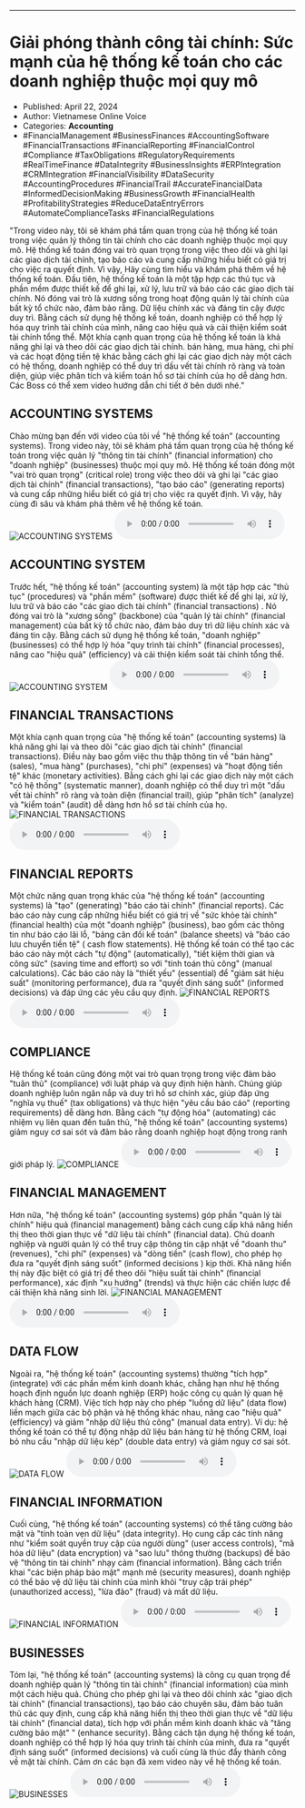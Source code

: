 
---

# Giải phóng thành công tài chính: Sức mạnh của hệ thống kế toán cho các doanh nghiệp thuộc mọi quy mô

- Published: April 22, 2024
- Author: Vietnamese Online Voice
- Categories: **Accounting**
- #FinancialManagement #BusinessFinances #AccountingSoftware #FinancialTransactions #FinancialReporting #FinancialControl #Compliance #TaxObligations #RegulatoryRequirements #RealTimeFinance #DataIntegrity #BusinessInsights #ERPIntegration #CRMIntegration #FinancialVisibility #DataSecurity #AccountingProcedures #FinancialTrail #AccurateFinancialData #InformedDecisionMaking #BusinessGrowth #FinancialHealth #ProfitabilityStrategies #ReduceDataEntryErrors #AutomateComplianceTasks #FinancialRegulations

"Trong video này, tôi sẽ khám phá tầm quan trọng của hệ thống kế toán trong việc quản lý thông tin tài chính cho các doanh nghiệp thuộc mọi quy mô. Hệ thống kế toán đóng vai trò quan trọng trong việc theo dõi và ghi lại các giao dịch tài chính, tạo báo cáo và cung cấp những hiểu biết có giá trị cho việc ra quyết định. Vì vậy, Hãy cùng tìm hiểu và khám phá thêm về hệ thống kế toán. Đầu tiên, hệ thống kế toán là một tập hợp các thủ tục và phần mềm được thiết kế để ghi lại, xử lý, lưu trữ và báo cáo các giao dịch tài chính. Nó đóng vai trò là xương sống trong hoạt động quản lý tài chính của bất kỳ tổ chức nào, đảm bảo rằng. Dữ liệu chính xác và đáng tin cậy được duy trì. Bằng cách sử dụng hệ thống kế toán, doanh nghiệp có thể hợp lý hóa quy trình tài chính của mình, nâng cao hiệu quả và cải thiện kiểm soát tài chính tổng thể. Một khía cạnh quan trọng của hệ thống kế toán là khả năng ghi lại và theo dõi các giao dịch tài chính. bán hàng, mua hàng, chi phí và các hoạt động tiền tệ khác bằng cách ghi lại các giao dịch này một cách có hệ thống, doanh nghiệp có thể duy trì dấu vết tài chính rõ ràng và toàn diện, giúp việc phân tích và kiểm toán hồ sơ tài chính của họ dễ dàng hơn. Các Boss có thể xem video hướng dẫn chi tiết ở bên dưới nhé."


## ACCOUNTING SYSTEMS

Chào mừng bạn đến với video của tôi về "hệ thống kế toán" (accounting systems). Trong video này, tôi sẽ khám phá tầm quan trọng của hệ thống kế toán trong việc quản lý "thông tin tài chính" (financial information) cho "doanh nghiệp" (businesses) thuộc mọi quy mô. Hệ thống kế toán đóng một "vai trò quan trọng" (critical role) trong việc theo dõi và ghi lại "các giao dịch tài chính" (financial transactions), "tạo báo cáo" (generating reports) và cung cấp những hiểu biết có giá trị cho việc ra quyết định. Vì vậy, hãy cùng đi sâu và khám phá thêm về hệ thống kế toán.
![ACCOUNTING SYSTEMS](https://http-archiver-apis-production-80.schnworks.com/storage/images/transitions/2024-04-22/transition-10946293581-Montserrat-Medium-303F9F.jpg)
<audio controls>
    <source src="https://http-archiver-apis-production-80.schnworks.com/storage/audio/file-5435991384.mp3" type="audio/mpeg">
</audio>



## ACCOUNTING SYSTEM

Trước hết, "hệ thống kế toán" (accounting system) là một tập hợp các "thủ tục" (procedures) và "phần mềm" (software) được thiết kế để ghi lại, xử lý, lưu trữ và báo cáo "các giao dịch tài chính" (financial transactions) . Nó đóng vai trò là "xương sống" (backbone) của "quản lý tài chính" (financial management) của bất kỳ tổ chức nào, đảm bảo duy trì dữ liệu chính xác và đáng tin cậy. Bằng cách sử dụng hệ thống kế toán, "doanh nghiệp" (businesses) có thể hợp lý hóa "quy trình tài chính" (financial processes), nâng cao "hiệu quả" (efficiency) và cải thiện kiểm soát tài chính tổng thể.
![ACCOUNTING SYSTEM](https://http-archiver-apis-production-80.schnworks.com/storage/images/transitions/2024-04-22/transition-64989395477-Montserrat-Regular-9C27B0.jpg)
<audio controls>
    <source src="https://http-archiver-apis-production-80.schnworks.com/storage/audio/file-5269419423.mp3" type="audio/mpeg">
</audio>



## FINANCIAL TRANSACTIONS

Một khía cạnh quan trọng của "hệ thống kế toán" (accounting systems) là khả năng ghi lại và theo dõi "các giao dịch tài chính" (financial transactions). Điều này bao gồm việc thu thập thông tin về "bán hàng" (sales), "mua hàng" (purchases), "chi phí" (expenses) và "hoạt động tiền tệ" khác (monetary activities). Bằng cách ghi lại các giao dịch này một cách "có hệ thống" (systematic manner), doanh nghiệp có thể duy trì một "dấu vết tài chính" rõ ràng và toàn diện (financial trail), giúp "phân tích" (analyze) và "kiểm toán" (audit) dễ dàng hơn hồ sơ tài chính của họ.
![FINANCIAL TRANSACTIONS](https://http-archiver-apis-production-80.schnworks.com/storage/images/transitions/2024-04-22/transition-2481893128-Montserrat-Medium-512DA8.jpg)
<audio controls>
    <source src="https://http-archiver-apis-production-80.schnworks.com/storage/audio/file-10035833729.mp3" type="audio/mpeg">
</audio>



## FINANCIAL REPORTS

Một chức năng quan trọng khác của "hệ thống kế toán" (accounting systems) là "tạo" (generating) "báo cáo tài chính" (financial reports). Các báo cáo này cung cấp những hiểu biết có giá trị về "sức khỏe tài chính" (financial health) của một "doanh nghiệp" (business), bao gồm các thông tin như báo cáo lãi lỗ, "bảng cân đối kế toán" (balance sheets) và "báo cáo lưu chuyển tiền tệ" ( cash flow statements). Hệ thống kế toán có thể tạo các báo cáo này một cách "tự động" (automatically), "tiết kiệm thời gian và công sức" (saving time and effort) so với "tính toán thủ công" (manual calculations). Các báo cáo này là "thiết yếu" (essential) để "giám sát hiệu suất" (monitoring performance), đưa ra "quyết định sáng suốt" (informed decisions) và đáp ứng các yêu cầu quy định.
![FINANCIAL REPORTS](https://http-archiver-apis-production-80.schnworks.com/storage/images/transitions/2024-04-22/transition--27225677166-Montserrat-ExtraBold-303F9F.jpg)
<audio controls>
    <source src="https://http-archiver-apis-production-80.schnworks.com/storage/audio/file-25631626254.mp3" type="audio/mpeg">
</audio>



## COMPLIANCE

Hệ thống kế toán cũng đóng một vai trò quan trọng trong việc đảm bảo "tuân thủ" (compliance) với luật pháp và quy định hiện hành. Chúng giúp doanh nghiệp luôn ngăn nắp và duy trì hồ sơ chính xác, giúp đáp ứng "nghĩa vụ thuế" (tax obligations) và thực hiện "yêu cầu báo cáo" (reporting requirements) dễ dàng hơn. Bằng cách "tự động hóa" (automating) các nhiệm vụ liên quan đến tuân thủ, "hệ thống kế toán" (accounting systems) giảm nguy cơ sai sót và đảm bảo rằng doanh nghiệp hoạt động trong ranh giới pháp lý.
![COMPLIANCE](https://http-archiver-apis-production-80.schnworks.com/storage/images/transitions/2024-04-22/transition--17631621115-Montserrat-Black-4A148C.jpg)
<audio controls>
    <source src="https://http-archiver-apis-production-80.schnworks.com/storage/audio/file-30610252671.mp3" type="audio/mpeg">
</audio>



## FINANCIAL MANAGEMENT

Hơn nữa, "hệ thống kế toán" (accounting systems) góp phần "quản lý tài chính" hiệu quả (financial management) bằng cách cung cấp khả năng hiển thị theo thời gian thực về "dữ liệu tài chính" (financial data). Chủ doanh nghiệp và người quản lý có thể truy cập thông tin cập nhật về "doanh thu" (revenues), "chi phí" (expenses) và "dòng tiền" (cash flow), cho phép họ đưa ra "quyết định sáng suốt" (informed decisions ) kịp thời. Khả năng hiển thị này đặc biệt có giá trị để theo dõi "hiệu suất tài chính" (financial performance), xác định "xu hướng" (trends) và thực hiện các chiến lược để cải thiện khả năng sinh lời.
![FINANCIAL MANAGEMENT](https://http-archiver-apis-production-80.schnworks.com/storage/images/transitions/2024-04-22/transition-6614108699-Montserrat-Medium-673AB7.jpg)
<audio controls>
    <source src="https://http-archiver-apis-production-80.schnworks.com/storage/audio/file-30007603886.mp3" type="audio/mpeg">
</audio>



## DATA FLOW

Ngoài ra, "hệ thống kế toán" (accounting systems) thường "tích hợp" (integrate) với các phần mềm kinh doanh khác, chẳng hạn như hệ thống hoạch định nguồn lực doanh nghiệp (ERP) hoặc công cụ quản lý quan hệ khách hàng (CRM). Việc tích hợp này cho phép "luồng dữ liệu" (data flow) liền mạch giữa các bộ phận và hệ thống khác nhau, nâng cao "hiệu quả" (efficiency) và giảm "nhập dữ liệu thủ công" (manual data entry). Ví dụ: hệ thống kế toán có thể tự động nhập dữ liệu bán hàng từ hệ thống CRM, loại bỏ nhu cầu "nhập dữ liệu kép" (double data entry) và giảm nguy cơ sai sót.
![DATA FLOW](https://http-archiver-apis-production-80.schnworks.com/storage/images/transitions/2024-04-22/transition--9153368856-Montserrat-Black-1A237E.jpg)
<audio controls>
    <source src="https://http-archiver-apis-production-80.schnworks.com/storage/audio/file-48970372869.mp3" type="audio/mpeg">
</audio>



## FINANCIAL INFORMATION

Cuối cùng, "hệ thống kế toán" (accounting systems) có thể tăng cường bảo mật và "tính toàn vẹn dữ liệu" (data integrity). Họ cung cấp các tính năng như "kiểm soát quyền truy cập của người dùng" (user access controls), "mã hóa dữ liệu" (data encryption) và "sao lưu" thông thường (backups) để bảo vệ "thông tin tài chính" nhạy cảm (financial information). Bằng cách triển khai "các biện pháp bảo mật" mạnh mẽ (security measures), doanh nghiệp có thể bảo vệ dữ liệu tài chính của mình khỏi "truy cập trái phép" (unauthorized access), "lừa đảo" (fraud) và mất dữ liệu.
![FINANCIAL INFORMATION](https://http-archiver-apis-production-80.schnworks.com/storage/images/transitions/2024-04-22/transition-26489341977-Montserrat-Thin-004895.jpg)
<audio controls>
    <source src="https://http-archiver-apis-production-80.schnworks.com/storage/audio/file-11939626638.mp3" type="audio/mpeg">
</audio>



## BUSINESSES

Tóm lại, "hệ thống kế toán" (accounting systems) là công cụ quan trọng để doanh nghiệp quản lý "thông tin tài chính" (financial information) của mình một cách hiệu quả. Chúng cho phép ghi lại và theo dõi chính xác "giao dịch tài chính" (financial transactions), tạo báo cáo chuyên sâu, đảm bảo tuân thủ các quy định, cung cấp khả năng hiển thị theo thời gian thực về "dữ liệu tài chính" (financial data), tích hợp với phần mềm kinh doanh khác và "tăng cường bảo mật" " (enhance security). Bằng cách tận dụng hệ thống kế toán, doanh nghiệp có thể hợp lý hóa quy trình tài chính của mình, đưa ra "quyết định sáng suốt" (informed decisions) và cuối cùng là thúc đẩy thành công về mặt tài chính. Cảm ơn các bạn đã xem video này về hệ thống kế toán.
![BUSINESSES](https://http-archiver-apis-production-80.schnworks.com/storage/images/transitions/2024-04-22/transition-61802024258-Montserrat-Thin-7B1FA2.jpg)
<audio controls>
    <source src="https://http-archiver-apis-production-80.schnworks.com/storage/audio/file-6466351544.mp3" type="audio/mpeg">
</audio>

